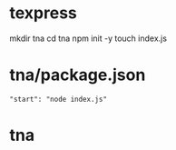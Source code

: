 # texpress
mkdir tna
cd tna
npm init -y
touch index.js
# tna/package.json
    "start": "node index.js"
# tna 

